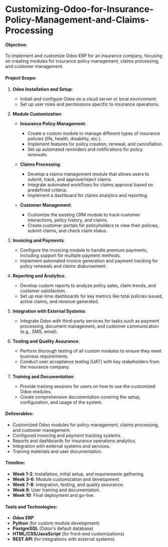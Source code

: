 # Customizing-Odoo-for-Insurance-Policy-Management-and-Claims-Processing

#### **Objective**:
To implement and customize Odoo ERP for an insurance company, focusing on creating modules for insurance policy management, claims processing, and customer management.

#### **Project Scope**:
1. **Odoo Installation and Setup**:
   - Install and configure Odoo on a cloud server or local environment.
   - Set up user roles and permissions specific to insurance operations.

2. **Module Customization**:
   - **Insurance Policy Management**:
     - Create a custom module to manage different types of insurance policies (life, health, disability, etc.).
     - Implement features for policy creation, renewal, and cancellation.
     - Set up automated reminders and notifications for policy renewals.
   
   - **Claims Processing**:
     - Develop a claims management module that allows users to submit, track, and approve/reject claims.
     - Integrate automated workflows for claims approval based on predefined criteria.
     - Implement a dashboard for claims analytics and reporting.

   - **Customer Management**:
     - Customize the existing CRM module to track customer interactions, policy history, and claims.
     - Create customer portals for policyholders to view their policies, submit claims, and check claim status.

3. **Invoicing and Payments**:
   - Configure the invoicing module to handle premium payments, including support for multiple payment methods.
   - Implement automated invoice generation and payment tracking for policy renewals and claims disbursement.

4. **Reporting and Analytics**:
   - Develop custom reports to analyze policy sales, claim trends, and customer satisfaction.
   - Set up real-time dashboards for key metrics like total policies issued, active claims, and revenue generated.

5. **Integration with External Systems**:
   - Integrate Odoo with third-party services for tasks such as payment processing, document management, and customer communication (e.g., SMS, email).

6. **Testing and Quality Assurance**:
   - Perform thorough testing of all custom modules to ensure they meet business requirements.
   - Conduct user acceptance testing (UAT) with key stakeholders from the insurance company.

7. **Training and Documentation**:
   - Provide training sessions for users on how to use the customized Odoo modules.
   - Create comprehensive documentation covering the setup, configuration, and usage of the system.

#### **Deliverables**:
- Customized Odoo modules for policy management, claims processing, and customer management.
- Configured invoicing and payment tracking systems.
- Reports and dashboards for insurance operations analytics.
- Integration with external systems and services.
- Training materials and user documentation.

#### **Timeline**:
- **Week 1-2**: Installation, initial setup, and requirements gathering.
- **Week 3-6**: Module customization and development.
- **Week 7-8**: Integration, testing, and quality assurance.
- **Week 9**: User training and documentation.
- **Week 10**: Final deployment and go-live.

#### **Tools and Technologies**:
- **Odoo ERP**
- **Python** (for custom module development)
- **PostgreSQL** (Odoo's default database)
- **HTML/CSS/JavaScript** (for front-end customizations)
- **REST API** (for integrations with external systems)
